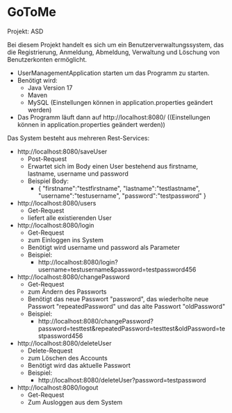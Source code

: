 # GoToMe
Projekt: ASD

Bei diesem Projekt handelt es sich um ein Benutzerverwaltungssystem, das die Registrierung, Anmeldung, Abmeldung, Verwaltung und Löschung von Benutzerkonten ermöglicht.


- UserManagementApplication starten um das Programm zu starten.
- Benötigt wird:
  - Java Version 17
  - Maven
  - MySQL (Einstellungen können in application.properties geändert werden)
- Das Programm läuft dann auf http://localhost:8080/ ((Einstellungen können in application.properties geändert werden))


Das System besteht aus mehreren Rest-Services:
- http://localhost:8080/saveUser
  - Post-Request
  - Erwartet sich im Body einen User bestehend aus firstname, lastname, username und password
  - Beispiel Body:
    - {
      "firstname":"testfirstname",
      "lastname":"testlastname",
      "username":"testusername",
      "password":"testpassword"
      }
- http://localhost:8080/users
  - Get-Request
  - liefert alle existierenden User
- http://localhost:8080/login
  - Get-Request
  - zum Einloggen ins System
  - Benötigt wird username und password als Parameter
  - Beispiel:
    - http://localhost:8080/login?username=testusername&password=testpassword456
- http://localhost:8080/changePassword
  - Get-Request
  - zum Ändern des Passworts
  - Benötigt das neue Passwort "password", das wiederholte neue Passwort "repeatedPassword" und das alte Passwort "oldPassword"
  - Beispiel:
    - http://localhost:8080/changePassword?password=testtest&repeatedPassword=testtest&oldPassword=testpassword456
- http://localhost:8080/deleteUser
  - Delete-Request
  - zum Löschen des Accounts
  - Benötigt wird das aktuelle Passwort
  - Beispiel:
    - http://localhost:8080/deleteUser?password=testpassword
- http://localhost:8080/logout
  - Get-Request
  - Zum Ausloggen aus dem System
